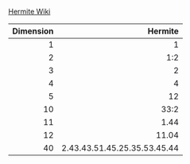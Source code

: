 [Hermite Wiki](https://en.wikipedia.org/wiki/Hermite_constant)

Dimension | Hermite
---: | ---:
1 | 1
2 | 1:2
3 | 2
4 | 4
5 | 12
10 | 33:2
11 | 1.44
12 | 11.04
40 | 2.43.43.51.45.25.35.53.45.44
